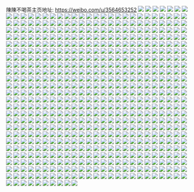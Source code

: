 陳陳不喝茶主页地址: https://weibo.com/u/3564653252 
![](https://wx4.sinaimg.cn/mw2000/d4784ac4gy1h8r6jv4oqrj21ei2huhdt.jpg) 
![](https://wx4.sinaimg.cn/mw2000/d4784ac4gy1h8r6jxx4gpj21r0340hdv.jpg) 
![](https://wx4.sinaimg.cn/mw2000/d4784ac4gy1h8r6k177idj21r03401l0.jpg) 
![](https://wx4.sinaimg.cn/mw2000/d4784ac4gy1h8r6k73l9sj22c0340b2b.jpg) 
![](https://wx4.sinaimg.cn/mw2000/d4784ac4gy1h8r6k8funzj22c02c0kjm.jpg) 
![](https://wx4.sinaimg.cn/mw2000/d4784ac4gy1h8r6ju7n2bj22c0340kjn.jpg) 
![](https://wx4.sinaimg.cn/mw2000/d4784ac4gy1h8r6k5btk9j21r01r0x6p.jpg) 
![](https://wx4.sinaimg.cn/mw2000/d4784ac4gy1h8r6k9kl6qj225g2v9x6q.jpg) 
![](https://wx4.sinaimg.cn/mw2000/d4784ac4gy1h8r6kb1mfkj22c0340qv7.jpg) 
![](https://wx4.sinaimg.cn/mw2000/d4784ac4gy1h7y7s20ap7j22c02c0hdv.jpg) 
![](https://wx4.sinaimg.cn/mw2000/d4784ac4gy1h7y7ryzy5xj21sc1sc7s4.jpg) 
![](https://wx4.sinaimg.cn/mw2000/d4784ac4gy1h7y7s3kvlxj21lk24rnpd.jpg) 
![](https://wx4.sinaimg.cn/mw2000/d4784ac4gy1h7y7rwcqgtj20sg1kwe81.jpg) 
![](https://wx4.sinaimg.cn/mw2000/d4784ac4gy1h7y7rv0334j20sg35s1ky.jpg) 
![](https://wx4.sinaimg.cn/mw2000/d4784ac4gy1h7y7s2vog7j20u00u0tkm.jpg) 
![](https://wx4.sinaimg.cn/mw2000/d4784ac4gy1h7y7rwui1cj2170170nje.jpg) 
![](https://wx4.sinaimg.cn/mw2000/d4784ac4gy1h7y7rxiq4uj22c02c0qv5.jpg) 
![](https://wx4.sinaimg.cn/mw2000/d4784ac4gy1h7y7ryfukcj22c03407wi.jpg) 
![](https://wx4.sinaimg.cn/mw2000/d4784ac4gy1h7y7s0luvvj22c0340u0z.jpg) 
![](https://wx4.sinaimg.cn/mw2000/d4784ac4gy1h7j809qhpsj22dc35sqv6.jpg) 
![](https://wx4.sinaimg.cn/mw2000/d4784ac4gy1h7j8082pu8j216o1kwe62.jpg) 
![](https://wx4.sinaimg.cn/mw2000/d4784ac4gy1h70p2qafdoj22d935sk62.jpg) 
![](https://wx4.sinaimg.cn/mw2000/d4784ac4gy1h70p2sv59oj225e2v7h0y.jpg) 
![](https://wx4.sinaimg.cn/mw2000/d4784ac4gy1h70p2vi4opj22bx3404qr.jpg) 
![](https://wx4.sinaimg.cn/mw2000/d4784ac4gy1h6ccvschk6j21o01o0dqw.jpg) 
![](https://wx4.sinaimg.cn/mw2000/d4784ac4gy1h66gwk1h26j21sc2dsnpe.jpg) 
![](https://wx4.sinaimg.cn/mw2000/d4784ac4gy1h66gwi02qjj22d935shdu.jpg) 
![](https://wx4.sinaimg.cn/mw2000/d4784ac4gy1h66gwlh071j22d935se82.jpg) 
![](https://wx4.sinaimg.cn/mw2000/d4784ac4gy1h5w5f5uga1j22dc35sgzy.jpg) 
![](https://wx4.sinaimg.cn/mw2000/d4784ac4gy1h5w5f8383hj22dc35se1u.jpg) 
![](https://wx4.sinaimg.cn/mw2000/d4784ac4gy1h5w5fkesatj21wk2jenf8.jpg) 
![](https://wx4.sinaimg.cn/mw2000/d4784ac4gy1h5w5fh3qa0j22dc35sqv7.jpg) 
![](https://wx4.sinaimg.cn/mw2000/d4784ac4gy1h5w5fmlnbej216o1kw7wh.jpg) 
![](https://wx4.sinaimg.cn/mw2000/d4784ac4gy1h6add3ybaoj22dc35snpf.jpg) 
![](https://wx4.sinaimg.cn/mw2000/d4784ac4gy1h5h4e676ohj20u0140k12.jpg) 
![](https://wx4.sinaimg.cn/mw2000/d4784ac4gy1h4yktt07l3j22c0340e82.jpg) 
![](https://wx4.sinaimg.cn/mw2000/d4784ac4gy1h4yktxnkblj21sc2ds1ky.jpg) 
![](https://wx4.sinaimg.cn/mw2000/d4784ac4gy1h4yktwpdo7j21sc2dsx6p.jpg) 
![](https://wx4.sinaimg.cn/mw2000/d4784ac4gy1h4yktvcyc4j22c03407wk.jpg) 
![](https://wx4.sinaimg.cn/mw2000/d4784ac4gy1h4yktzu3t2j22c0340npf.jpg) 
![](https://wx4.sinaimg.cn/mw2000/d4784ac4gy1h4rlb85hanj216o1kwx1e.jpg) 
![](https://wx4.sinaimg.cn/mw2000/d4784ac4gy1h4h7rl9pyzj216n1kwnfu.jpg) 
![](https://wx4.sinaimg.cn/mw2000/d4784ac4gy1h4do9cbzpij21sc2dskjm.jpg) 
![](https://wx4.sinaimg.cn/mw2000/d4784ac4gy1h4do9b1qi0j216i1kwb29.jpg) 
![](https://wx4.sinaimg.cn/mw2000/d4784ac4gy1h47xk518gjj22c03407wj.jpg) 
![](https://wx4.sinaimg.cn/mw2000/d4784ac4gy1h3rw781t5yj20k00zkn9c.jpg) 
![](https://wx4.sinaimg.cn/mw2000/d4784ac4gy1h3n43hwss7j21kw2dcx6p.jpg) 
![](https://wx4.sinaimg.cn/mw2000/d4784ac4gy1h3n43mxcdtj21kw23uhdt.jpg) 
![](https://wx4.sinaimg.cn/mw2000/d4784ac4gy1h3n43p0fkkj21kw1kw1jy.jpg) 
![](https://wx4.sinaimg.cn/mw2000/d4784ac4gy1h3ikx4brg7j20n00uo45y.jpg) 
![](https://wx4.sinaimg.cn/mw2000/d4784ac4gy1h3ikwvi8u5j21901o07wh.jpg) 
![](https://wx4.sinaimg.cn/mw2000/d4784ac4gy1h3ikx4rou0j20n00uotfq.jpg) 
![](https://wx4.sinaimg.cn/mw2000/d4784ac4gy1h3ikwufybyj20sg23ue81.jpg) 
![](https://wx4.sinaimg.cn/mw2000/d4784ac4gy1h3iky8pdklj20n01pcnic.jpg) 
![](https://wx4.sinaimg.cn/mw2000/d4784ac4gy1h3ikwt4sm0j20sg28l7wh.jpg) 
![](https://wx4.sinaimg.cn/mw2000/d4784ac4gy1h3ikwxo94jj20sg5zou0y.jpg) 
![](https://wx4.sinaimg.cn/mw2000/d4784ac4gy1h3ikx1r45tj20sg59mhdw.jpg) 
![](https://wx4.sinaimg.cn/mw2000/d4784ac4gy1h3ikxurqlhj20sg6dxhdv.jpg) 
![](https://wx4.sinaimg.cn/mw2000/d4784ac4gy1h3ayz256vgj20u013ygw0.jpg) 
![](https://wx4.sinaimg.cn/mw2000/d4784ac4gy1h3ayz04ajfj20u00u0gv7.jpg) 
![](https://wx4.sinaimg.cn/mw2000/d4784ac4gy1h3ayz3u44vj20u00u0aj7.jpg) 
![](https://wx4.sinaimg.cn/mw2000/d4784ac4gy1h2m8ovl6w7j21sc2ds4qq.jpg) 
![](https://wx4.sinaimg.cn/mw2000/d4784ac4gy1h2m8owqfapj21sc2dse82.jpg) 
![](https://wx4.sinaimg.cn/mw2000/d4784ac4gy1h1z5k1j74mj20u0140n5y.jpg) 
![](https://wx4.sinaimg.cn/mw2000/d4784ac4gy1h1vjs97vu3j21sc2dsb2a.jpg) 
![](https://wx4.sinaimg.cn/mw2000/d4784ac4gy1h1vjsa76pqj21sc2dsx6p.jpg) 
![](https://wx4.sinaimg.cn/mw2000/d4784ac4gy1h1vjs7sdvrj21sc2dskjn.jpg) 
![](https://wx4.sinaimg.cn/mw2000/d4784ac4gy1h1vjsblixhj21s02dce82.jpg) 
![](https://wx4.sinaimg.cn/mw2000/d4784ac4gy1h18ghhpd7nj21sc2ds7wh.jpg) 
![](https://wx4.sinaimg.cn/mw2000/d4784ac4gy1h18ghih0e0j21sc2ds7wh.jpg) 
![](https://wx4.sinaimg.cn/mw2000/d4784ac4gy1h15vrryd0oj20n01ds4d9.jpg) 
![](https://wx4.sinaimg.cn/mw2000/d4784ac4gy1h15vrtkmwuj20n01dse20.jpg) 
![](https://wx4.sinaimg.cn/mw2000/d4784ac4gy1h0qurygf68j21sc2ds7wi.jpg) 
![](https://wx4.sinaimg.cn/mw2000/d4784ac4gy1h0qurw4is1j21sc2ds4qq.jpg) 
![](https://wx4.sinaimg.cn/mw2000/d4784ac4gy1h0qus0elanj21sc2ds1ky.jpg) 
![](https://wx4.sinaimg.cn/mw2000/d4784ac4gy1h0lerqbsg9j22c02c04qp.jpg) 
![](https://wx4.sinaimg.cn/mw2000/d4784ac4gy1h0lernfmh9j22c02c0qv5.jpg) 
![](https://wx4.sinaimg.cn/mw2000/d4784ac4gy1h0leru1qupj22c0340qv7.jpg) 
![](https://wx4.sinaimg.cn/mw2000/d4784ac4gy1h0lerrifdzj22c0340b2a.jpg) 
![](https://wx4.sinaimg.cn/mw2000/d4784ac4gy1h0lerslfg6j22c02c07wi.jpg) 
![](https://wx4.sinaimg.cn/mw2000/d4784ac4gy1h0lerw3x9uj22782xn4qr.jpg) 
![](https://wx4.sinaimg.cn/mw2000/d4784ac4gy1h0lerplzuoj22c02c0e82.jpg) 
![](https://wx4.sinaimg.cn/mw2000/d4784ac4gy1h0lev2ys49j22c0340kjp.jpg) 
![](https://wx4.sinaimg.cn/mw2000/d4784ac4gy1h0leufayupj22c02c0b29.jpg) 
![](https://wx4.sinaimg.cn/mw2000/d4784ac4gy1h0ayjl7hs7j21zx2nvnpd.jpg) 
![](https://wx4.sinaimg.cn/mw2000/d4784ac4gy1h0ayjme6r7j21uz2hbkjl.jpg) 
![](https://wx4.sinaimg.cn/mw2000/d4784ac4gy1h0ayjhrmyjj22c0340e82.jpg) 
![](https://wx4.sinaimg.cn/mw2000/d4784ac4gy1h0ayjk9npmj21l02407wi.jpg) 
![](https://wx4.sinaimg.cn/mw2000/d4784ac4gy1h0ayjtdn6dj21oq28zhdt.jpg) 
![](https://wx4.sinaimg.cn/mw2000/d4784ac4gy1h0ayjqgkpjj21jt22ghdt.jpg) 
![](https://wx4.sinaimg.cn/mw2000/d4784ac4gy1h0ayjunjuhj21tv2fve82.jpg) 
![](https://wx4.sinaimg.cn/mw2000/d4784ac4gy1h0ayjpdjsfj22c03404qs.jpg) 
![](https://wx4.sinaimg.cn/mw2000/d4784ac4gy1h0ayjsaew4j228q2zl1kz.jpg) 
![](https://wx4.sinaimg.cn/mw2000/d4784ac4gy1gzjar02ykej20u0141wor.jpg) 
![](https://wx4.sinaimg.cn/mw2000/d4784ac4gy1gzjaqxgxl1j20u01407dk.jpg) 
![](https://wx4.sinaimg.cn/mw2000/d4784ac4gy1gzjar14np2j20u0140gvd.jpg) 
![](https://wx4.sinaimg.cn/mw2000/d4784ac4gy1gzjaqudxpfj20u0140wmm.jpg) 
![](https://wx4.sinaimg.cn/mw2000/d4784ac4gy1gzjaqyjhd2j20u0141k0f.jpg) 
![](https://wx4.sinaimg.cn/mw2000/d4784ac4gy1gzi2fn8z9kj22bq33nx6r.jpg) 
![](https://wx4.sinaimg.cn/mw2000/d4784ac4gy1gzi2frv34rj22c0340u10.jpg) 
![](https://wx4.sinaimg.cn/mw2000/d4784ac4gy1gzi2g288mlj227w2yhnpg.jpg) 
![](https://wx4.sinaimg.cn/mw2000/d4784ac4gy1gzi2g44s2oj22672w8u0y.jpg) 
![](https://wx4.sinaimg.cn/mw2000/d4784ac4gy1gzi2g5hki8j21ha1ha7wh.jpg) 
![](https://wx4.sinaimg.cn/mw2000/d4784ac4gy1gzi2fl21ldj20sg28lu0x.jpg) 
![](https://wx4.sinaimg.cn/mw2000/d4784ac4gy1gzi2fu04jdj221u2qfkjn.jpg) 
![](https://wx4.sinaimg.cn/mw2000/d4784ac4gy1gzi2fvvqfaj223m2stkjn.jpg) 
![](https://wx4.sinaimg.cn/mw2000/d4784ac4gy1gzi2fxth18j22c0340e84.jpg) 
![](https://wx4.sinaimg.cn/mw2000/d4784ac4gy1gz64lbj1h2j22c0340npe.jpg) 
![](https://wx4.sinaimg.cn/mw2000/d4784ac4gy1gz64llgtq6j223i2so4qq.jpg) 
![](https://wx4.sinaimg.cn/mw2000/d4784ac4gy1gz64kj1psqj21f82sdnpd.jpg) 
![](https://wx4.sinaimg.cn/mw2000/d4784ac4gy1gz64mqrz60j22c0340qv7.jpg) 
![](https://wx4.sinaimg.cn/mw2000/d4784ac4gy1gz64jmiyb7j22dc35shdu.jpg) 
![](https://wx4.sinaimg.cn/mw2000/d4784ac4gy1gz64ly6oxcj21up2gvu0x.jpg) 
![](https://wx4.sinaimg.cn/mw2000/d4784ac4gy1gz64kb5a8ij22dc35s7wm.jpg) 
![](https://wx4.sinaimg.cn/mw2000/d4784ac4gy1gz64kg18r8j20sg1u2u0x.jpg) 
![](https://wx4.sinaimg.cn/mw2000/d4784ac4gy1gz64ltijl5j22dc35s1kz.jpg) 
![](https://wx4.sinaimg.cn/mw2000/d4784ac4gy1gz324p04wij21wg2uo4qq.jpg) 
![](https://wx4.sinaimg.cn/mw2000/d4784ac4gy1gz324mr4agj223u35snpe.jpg) 
![](https://wx4.sinaimg.cn/mw2000/d4784ac4gy1gz324jy0fyj21xc2w0qv6.jpg) 
![](https://wx4.sinaimg.cn/mw2000/d4784ac4gy1gz324cff5lj22c0340x6q.jpg) 
![](https://wx4.sinaimg.cn/mw2000/d4784ac4gy1gz324e0qr3j224m2u6b2a.jpg) 
![](https://wx4.sinaimg.cn/mw2000/d4784ac4gy1gz324h6flcj213f1gkh4c.jpg) 
![](https://wx4.sinaimg.cn/mw2000/d4784ac4gy1gz324i4m8mj21k522vkjl.jpg) 
![](https://wx4.sinaimg.cn/mw2000/d4784ac4gy1gz324qzi0nj21mg25yb29.jpg) 
![](https://wx4.sinaimg.cn/mw2000/d4784ac4gy1gyi6erwlrbj223u35s1l0.jpg) 
![](https://wx4.sinaimg.cn/mw2000/d4784ac4gy1gyemutmpzkj223u35se85.jpg) 
![](https://wx4.sinaimg.cn/mw2000/d4784ac4gy1gyemtinkgjj223u35skjn.jpg) 
![](https://wx4.sinaimg.cn/mw2000/d4784ac4gy1gyemtryrfdj223u2t4e84.jpg) 
![](https://wx4.sinaimg.cn/mw2000/d4784ac4gy1gyemu17iu9j223u2t47wk.jpg) 
![](https://wx4.sinaimg.cn/mw2000/d4784ac4gy1gyemsvboraj21z52mv4qr.jpg) 
![](https://wx4.sinaimg.cn/mw2000/d4784ac4gy1gyemws4bjgj21uq2gykjm.jpg) 
![](https://wx4.sinaimg.cn/mw2000/d4784ac4gy1gyemxn5bgrj21oy29ab2a.jpg) 
![](https://wx4.sinaimg.cn/mw2000/d4784ac4gy1gyemxeayqaj223u35sqv8.jpg) 
![](https://wx4.sinaimg.cn/mw2000/d4784ac4gy1gyemu63gakj21ck20ue81.jpg) 
![](https://wx4.sinaimg.cn/mw2000/d4784ac4gy1gydjug78zcj20ku112gxa.jpg) 
![](https://wx4.sinaimg.cn/mw2000/d4784ac4gy1gydjuibpvgj22442tiqv7.jpg) 
![](https://wx4.sinaimg.cn/mw2000/d4784ac4gy1gydjufg0p8j22c02c0b0r.jpg) 
![](https://wx4.sinaimg.cn/mw2000/d4784ac4gy1gxqb2213o7j21nj2xue82.jpg) 
![](https://wx4.sinaimg.cn/mw2000/d4784ac4gy1gxqb20v19oj21r1342hdu.jpg) 
![](https://wx4.sinaimg.cn/mw2000/d4784ac4gy1gxqb29t183j21ot293hdu.jpg) 
![](https://wx4.sinaimg.cn/mw2000/d4784ac4gy1gxqb2eu0bfj22c03401l3.jpg) 
![](https://wx4.sinaimg.cn/mw2000/d4784ac4gy1gxqb2hlzvbj22c03404qs.jpg) 
![](https://wx4.sinaimg.cn/mw2000/d4784ac4gy1gxqb267ucqj22c0340qv7.jpg) 
![](https://wx4.sinaimg.cn/mw2000/d4784ac4gy1gxmust6l5mj21yv2mh1kz.jpg) 
![](https://wx4.sinaimg.cn/mw2000/d4784ac4gy1gxmutdwwhmj21vz2inqv6.jpg) 
![](https://wx4.sinaimg.cn/mw2000/d4784ac4gy1gxmutfmhs2j21rp2cyqv6.jpg) 
![](https://wx4.sinaimg.cn/mw2000/d4784ac4gy1gxmusqnyl7j21z42muhdu.jpg) 
![](https://wx4.sinaimg.cn/mw2000/d4784ac4gy1gxmutgnmj3j22122pe1kz.jpg) 
![](https://wx4.sinaimg.cn/mw2000/d4784ac4gy1gxmutiisrjj22312s34qr.jpg) 
![](https://wx4.sinaimg.cn/mw2000/d4784ac4gy1gwqmhqkhwaj21j021c7wi.jpg) 
![](https://wx4.sinaimg.cn/mw2000/d4784ac4gy1gwm2csbgjsj221g2pynpf.jpg) 
![](https://wx4.sinaimg.cn/mw2000/d4784ac4gy1gwm2d07q6sj22272qxhdv.jpg) 
![](https://wx4.sinaimg.cn/mw2000/d4784ac4gy1gwm2d9dl4mj221i2q0hdv.jpg) 
![](https://wx4.sinaimg.cn/mw2000/d4784ac4gy1gwm2cu6gyjj21rp2cxkjm.jpg) 
![](https://wx4.sinaimg.cn/mw2000/d4784ac4gy1gwm2d60cbpj21ve2huhdv.jpg) 
![](https://wx4.sinaimg.cn/mw2000/d4784ac4gy1gwm2d2dtpbj22182pme84.jpg) 
![](https://wx4.sinaimg.cn/mw2000/d4784ac4gy1gwm2cxp9t6j22c0340npg.jpg) 
![](https://wx4.sinaimg.cn/mw2000/d4784ac4gy1gwm2diw24kj22c0340kjp.jpg) 
![](https://wx4.sinaimg.cn/mw2000/d4784ac4gy1gwm2dcg0mej220m2or7wj.jpg) 
![](https://wx4.sinaimg.cn/mw2000/d4784ac4gy1gw4hgbb4ovj21071caqn0.jpg) 
![](https://wx4.sinaimg.cn/mw2000/d4784ac4gy1gw4hgg93n3j21921o34qf.jpg) 
![](https://wx4.sinaimg.cn/mw2000/d4784ac4gy1gw4hgfigcbj212c1f4h5z.jpg) 
![](https://wx4.sinaimg.cn/mw2000/d4784ac4gy1gw4hgh3316j211n1e61bn.jpg) 
![](https://wx4.sinaimg.cn/mw2000/d4784ac4gy1gw4hgbw997j21341g6wv4.jpg) 
![](https://wx4.sinaimg.cn/mw2000/d4784ac4gy1gw4hgergooj22c0340kjl.jpg) 
![](https://wx4.sinaimg.cn/mw2000/d4784ac4gy1gw4hgkrl6yj22c03401ky.jpg) 
![](https://wx4.sinaimg.cn/mw2000/d4784ac4gy1gw4hgmilrjj22c02c0qv5.jpg) 
![](https://wx4.sinaimg.cn/mw2000/d4784ac4gy1gw4hgse07kj22c0340e82.jpg) 
![](https://wx4.sinaimg.cn/mw2000/003TeV9igy1gvpmirk5r9j616o1kw4qp02.jpg) 
![](https://wx4.sinaimg.cn/mw2000/003TeV9igy1gvpmisd0u9j60ku0kf12402.jpg) 
![](https://wx4.sinaimg.cn/mw2000/003TeV9igy1gvpmiq1bvwj6340340qva02.jpg) 
![](https://wx4.sinaimg.cn/mw2000/003TeV9igy1gve2x4zx9wj60vk0vkndg02.jpg) 
![](https://wx4.sinaimg.cn/mw2000/003TeV9igy1gv1bibdc1tj61y42lihdu02.jpg) 
![](https://wx4.sinaimg.cn/mw2000/003TeV9igy1gv1birndn3j62072o9u0x02.jpg) 
![](https://wx4.sinaimg.cn/mw2000/003TeV9igy1gv1bi86gz6j62c03401l002.jpg) 
![](https://wx4.sinaimg.cn/mw2000/003TeV9igy1gv1bj5n3esj62c02c0kjo02.jpg) 
![](https://wx4.sinaimg.cn/mw2000/003TeV9igy1gv1binkq77j62c02c0x6s02.jpg) 
![](https://wx4.sinaimg.cn/mw2000/003TeV9igy1gv1bj14cw1j61w22iqx6q02.jpg) 
![](https://wx4.sinaimg.cn/mw2000/003TeV9igy1gv1biqfgj4j6210210npe02.jpg) 
![](https://wx4.sinaimg.cn/mw2000/003TeV9igy1gv1bih55ttj62ue24tx6r02.jpg) 
![](https://wx4.sinaimg.cn/mw2000/003TeV9igy1gv1bixmju7j62c033zx6r02.jpg) 
![](https://wx4.sinaimg.cn/mw2000/003TeV9igy1gv1bjsz19bj62c02c01l002.jpg) 
![](https://wx4.sinaimg.cn/mw2000/003TeV9igy1gv1bjujgbnj62c02c0npe02.jpg) 
![](https://wx4.sinaimg.cn/mw2000/003TeV9igy1gumfx2de1uj60n00uogsd02.jpg) 
![](https://wx4.sinaimg.cn/mw2000/003TeV9igy1guisnu35ztj62c0340x6p02.jpg) 
![](https://wx4.sinaimg.cn/mw2000/003TeV9igy1guisnvmdn4j62c0340npd02.jpg) 
![](https://wx4.sinaimg.cn/mw2000/003TeV9igy1gubcw1lr62j62c0340e8402.jpg) 
![](https://wx4.sinaimg.cn/mw2000/003TeV9igy1gu9dmcul68j60lc0sggvc02.jpg) 
![](https://wx4.sinaimg.cn/mw2000/003TeV9igy1gu9dmfatitj61o02801ky02.jpg) 
![](https://wx4.sinaimg.cn/mw2000/003TeV9igy1gu9dmg4qkcj60lc0sgtig02.jpg) 
![](https://wx4.sinaimg.cn/mw2000/003TeV9igy1gu9dmgnepdj60qu0qs13102.jpg) 
![](https://wx4.sinaimg.cn/mw2000/003TeV9igy1gu9dmcauzij60lc0lc0zw02.jpg) 
![](https://wx4.sinaimg.cn/mw2000/003TeV9igy1gu9dmks8agj61st1smu0y02.jpg) 
![](https://wx4.sinaimg.cn/mw2000/003TeV9igy1gu9dmlqggdj61fw1x7e8102.jpg) 
![](https://wx4.sinaimg.cn/mw2000/003TeV9igy1gu9dmo5j5mj61v32hgnpe02.jpg) 
![](https://wx4.sinaimg.cn/mw2000/d4784ac4gy1gtv1h978mhj21en1eiazx.jpg) 
![](https://wx4.sinaimg.cn/mw2000/d4784ac4gy1gttb4mitwtj20u0140n5r.jpg) 
![](https://wx4.sinaimg.cn/mw2000/d4784ac4gy1gtmestvtj1j21sg2dsnpd.jpg) 
![](https://wx4.sinaimg.cn/mw2000/d4784ac4gy1gtmessyju9j22da2dakjn.jpg) 
![](https://wx4.sinaimg.cn/mw2000/d4784ac4gy1gtmesphh84j20u00u0q7t.jpg) 
![](https://wx4.sinaimg.cn/mw2000/d4784ac4gy1gtindzvoarj20ku112h5j.jpg) 
![](https://wx4.sinaimg.cn/mw2000/d4784ac4gy1gtine36pyzj21n726zb2a.jpg) 
![](https://wx4.sinaimg.cn/mw2000/d4784ac4gy1gt62qez98zj21sg1sge81.jpg) 
![](https://wx4.sinaimg.cn/mw2000/d4784ac4gy1gt62qfxqc9j21sg1sgb29.jpg) 
![](https://wx4.sinaimg.cn/mw2000/003TeV9igy1gt398wg6wmj61sg2ds4qr02.jpg) 
![](https://wx4.sinaimg.cn/mw2000/d4784ac4gy1gt1loya8p7j20ku112agc.jpg) 
![](https://wx4.sinaimg.cn/mw2000/d4784ac4gy1gt1loxgrhmj20ku112jy7.jpg) 
![](https://wx4.sinaimg.cn/mw2000/d4784ac4gy1gt1loz2s5jj20ku112qa2.jpg) 
![](https://wx4.sinaimg.cn/mw2000/d4784ac4gy1gt0fd9a27zj22c02c0npe.jpg) 
![](https://wx4.sinaimg.cn/mw2000/d4784ac4gy1gt0fdeonj3j22c02c0e82.jpg) 
![](https://wx4.sinaimg.cn/mw2000/003TeV9igy1gt0fdhmd07j62c02c0npd02.jpg) 
![](https://wx4.sinaimg.cn/mw2000/d4784ac4gy1gt0fdn6410j22c02c0b2a.jpg) 
![](https://wx4.sinaimg.cn/mw2000/d4784ac4gy1gt0ffl75nnj229a2c0hdv.jpg) 
![](https://wx4.sinaimg.cn/mw2000/d4784ac4gy1gt0fd4cmn0j22c02c0e82.jpg) 
![](https://wx4.sinaimg.cn/mw2000/d4784ac4gy1gt0feug5faj22c02c0npd.jpg) 
![](https://wx4.sinaimg.cn/mw2000/d4784ac4gy1gt0fe269xsj22x02x0u0y.jpg) 
![](https://wx4.sinaimg.cn/mw2000/d4784ac4gy1gt0fet8oy0j22c02c0b2d.jpg) 
![](https://wx4.sinaimg.cn/mw2000/d4784ac4gy1gt0ff5zqcjj229a2c01l0.jpg) 
![](https://wx4.sinaimg.cn/mw2000/d4784ac4gy1gt0fdv9d4bj2334334qv5.jpg) 
![](https://wx4.sinaimg.cn/mw2000/d4784ac4gy1gt0ffrtk9zj22c02c0kjp.jpg) 
![](https://wx4.sinaimg.cn/mw2000/003TeV9igy1gsu3yw1wp7j61sg2dsu0x02.jpg) 
![](https://wx4.sinaimg.cn/mw2000/d4784ac4gy1gslhirjk98j21o01o04mc.jpg) 
![](https://wx4.sinaimg.cn/mw2000/d4784ac4gy1gs41ednupjj21ck1sg4qt.jpg) 
![](https://wx4.sinaimg.cn/mw2000/d4784ac4gy1gruvgn4ezdj21pc29ne82.jpg) 
![](https://wx4.sinaimg.cn/mw2000/d4784ac4gy1gruvgz1ng8j21xn2kuhdv.jpg) 
![](https://wx4.sinaimg.cn/mw2000/d4784ac4gy1gruvgx0q9xj21u72g94qr.jpg) 
![](https://wx4.sinaimg.cn/mw2000/d4784ac4gy1gruvh2j40oj21sg2lm4qv.jpg) 
![](https://wx4.sinaimg.cn/mw2000/d4784ac4gy1gruvgpxc8yj220m2ot1l0.jpg) 
![](https://wx4.sinaimg.cn/mw2000/d4784ac4gy1gqw24wbygfj21a71pnkhb.jpg) 
![](https://wx4.sinaimg.cn/mw2000/d4784ac4gy1gqo03dsn4qj21sp2e9u0y.jpg) 
![](https://wx4.sinaimg.cn/mw2000/d4784ac4gy1gqg1fze9yhj20lc0sg168.jpg) 
![](https://wx4.sinaimg.cn/mw2000/d4784ac4gy1gqg1g2h2e7j20lc0sgws6.jpg) 
![](https://wx4.sinaimg.cn/mw2000/d4784ac4gy1gqg1fzzj7rj20lc0sgqfr.jpg) 
![](https://wx4.sinaimg.cn/mw2000/d4784ac4gy1gqeuf2cvz4j215g1jckii.jpg) 
![](https://wx4.sinaimg.cn/mw2000/d4784ac4gy1gqeuf3nltsj21c31s44qp.jpg) 
![](https://wx4.sinaimg.cn/mw2000/d4784ac4gy1gqeuf5ajilj214o1i91kz.jpg) 
![](https://wx4.sinaimg.cn/mw2000/d4784ac4gy1gqeuf1l0y6j21xr2l0npd.jpg) 
![](https://wx4.sinaimg.cn/mw2000/d4784ac4gy1gqeuf6dztyj21ey1txqv5.jpg) 
![](https://wx4.sinaimg.cn/mw2000/d4784ac4gy1gqeuf0apivj22c0340kjx.jpg) 
![](https://wx4.sinaimg.cn/mw2000/d4784ac4gy1gqeuf8w221j21fp1wye85.jpg) 
![](https://wx4.sinaimg.cn/mw2000/d4784ac4gy1gqeufdgqlyj21xf2km7wq.jpg) 
![](https://wx4.sinaimg.cn/mw2000/d4784ac4gy1gt2upm16eij21ke235hdt.jpg) 
![](https://wx4.sinaimg.cn/mw2000/d4784ac4gy1gq9mwf8izqj21xf2kkkjs.jpg) 
![](https://wx4.sinaimg.cn/mw2000/d4784ac4gy1gq9mw828x0j21vd2ht7wo.jpg) 
![](https://wx4.sinaimg.cn/mw2000/d4784ac4gy1gq9mwivwwhj21en1vjx6s.jpg) 
![](https://wx4.sinaimg.cn/mw2000/d4784ac4gy1gq9mw26646j21hc1z4e84.jpg) 
![](https://wx4.sinaimg.cn/mw2000/d4784ac4gy1gq9mx39759j22c1340qvj.jpg) 
![](https://wx4.sinaimg.cn/mw2000/d4784ac4gy1gq9mwoxwnnj21j721le86.jpg) 
![](https://wx4.sinaimg.cn/mw2000/d4784ac4gy1gq9mwwhqczj20ku1aw4d2.jpg) 
![](https://wx4.sinaimg.cn/mw2000/d4784ac4gy1gq9mxa6guej22c13407wu.jpg) 
![](https://wx4.sinaimg.cn/mw2000/d4784ac4gy1gq9mwupb5ej22c0340he7.jpg) 
![](https://wx4.sinaimg.cn/mw2000/d4784ac4gy1gq4x6c55ijj20ku112kh6.jpg) 
![](https://wx4.sinaimg.cn/mw2000/d4784ac4gy1gq4x6dizdyj20ku112k8m.jpg) 
![](https://wx4.sinaimg.cn/mw2000/d4784ac4gy1gq4ef57qdaj21o0280qv9.jpg) 
![](https://wx4.sinaimg.cn/mw2000/d4784ac4gy1gpyq5hkqx5j20ku112npd.jpg) 
![](https://wx4.sinaimg.cn/mw2000/d4784ac4gy1gptw19wctoj21sg1sge81.jpg) 
![](https://wx4.sinaimg.cn/mw2000/d4784ac4gy1gptw1bf5tnj21sg2ds7wi.jpg) 
![](https://wx4.sinaimg.cn/mw2000/d4784ac4gy1gptw1crxbvj21sg2dsu0x.jpg) 
![](https://wx4.sinaimg.cn/mw2000/d4784ac4gy1gpt184n2dwj20ku112nj8.jpg) 
![](https://wx4.sinaimg.cn/mw2000/d4784ac4gy1gpt183l1yaj20ku112aw7.jpg) 
![](https://wx4.sinaimg.cn/mw2000/d4784ac4gy1gpt185k20mj20ku112e1p.jpg) 
![](https://wx4.sinaimg.cn/mw2000/d4784ac4gy1gpt186ax6hj20ku112qu6.jpg) 
![](https://wx4.sinaimg.cn/mw2000/d4784ac4gy1gpp8lhs8tvj22c02c07wr.jpg) 
![](https://wx4.sinaimg.cn/mw2000/d4784ac4ly1gp5na85utgj21sg2ds1kx.jpg) 
![](https://wx4.sinaimg.cn/mw2000/d4784ac4ly1gp5n98gg7yj20ku0rste7.jpg) 
![](https://wx4.sinaimg.cn/mw2000/d4784ac4ly1gp5n97yhrpj21sg2dsayh.jpg) 
![](https://wx4.sinaimg.cn/mw2000/d4784ac4ly1gp5n95p0ruj21ec1v01cs.jpg) 
![](https://wx4.sinaimg.cn/mw2000/d4784ac4ly1gp5nbuj0l4j21j221f7wh.jpg) 
![](https://wx4.sinaimg.cn/mw2000/d4784ac4ly1gp40o5vu86j21sg2dskjl.jpg) 
![](https://wx4.sinaimg.cn/mw2000/d4784ac4ly1gowg1w3nkqj21sg2dsx6p.jpg) 
![](https://wx4.sinaimg.cn/mw2000/d4784ac4ly1gowg1x5i2oj21sg2ds7wi.jpg) 
![](https://wx4.sinaimg.cn/mw2000/d4784ac4ly1govckp14soj21sg2dsqv5.jpg) 
![](https://wx4.sinaimg.cn/mw2000/d4784ac4ly1gopn7db94jj20zk0zk1c6.jpg) 
![](https://wx4.sinaimg.cn/mw2000/d4784ac4ly1gonzb21n4dj20gx0sl43f.jpg) 
![](https://wx4.sinaimg.cn/mw2000/d4784ac4ly1gog6jsqwa0j21kt23q7wh.jpg) 
![](https://wx4.sinaimg.cn/mw2000/d4784ac4ly1gog6juwr5mj21o3284e81.jpg) 
![](https://wx4.sinaimg.cn/mw2000/d4784ac4ly1gog6ju9rhcj21rq2cy7wh.jpg) 
![](https://wx4.sinaimg.cn/mw2000/d4784ac4ly1gog6jxy7cjj21p029c4qp.jpg) 
![](https://wx4.sinaimg.cn/mw2000/d4784ac4ly1godgrgp4ruj22712xdu0x.jpg) 
![](https://wx4.sinaimg.cn/mw2000/d4784ac4ly1godgqqh7wkj21t32et7wh.jpg) 
![](https://wx4.sinaimg.cn/mw2000/d4784ac4ly1godgrniuyyj20wh0whtgd.jpg) 
![](https://wx4.sinaimg.cn/mw2000/d4784ac4ly1go8z2b7yv6j22c0340u0x.jpg) 
![](https://wx4.sinaimg.cn/mw2000/d4784ac4ly1go8z2dmd2ej22c0340u0x.jpg) 
![](https://wx4.sinaimg.cn/mw2000/d4784ac4ly1go8z2g0okej22c0340x3i.jpg) 
![](https://wx4.sinaimg.cn/mw2000/d4784ac4ly1go03wimzk0j21cf1skqv5.jpg) 
![](https://wx4.sinaimg.cn/mw2000/d4784ac4ly1go03wjj67qj21fd1wiu0x.jpg) 
![](https://wx4.sinaimg.cn/mw2000/d4784ac4ly1go03wk1k8fj20ku112wqq.jpg) 
![](https://wx4.sinaimg.cn/mw2000/d4784ac4ly1go03wlnw7dj21g71xm7wi.jpg) 
![](https://wx4.sinaimg.cn/mw2000/d4784ac4ly1go03wmb5kij21eu1vsnpd.jpg) 
![](https://wx4.sinaimg.cn/mw2000/d4784ac4ly1go03wnot5oj21j221gu0x.jpg) 
![](https://wx4.sinaimg.cn/mw2000/d4784ac4ly1go03woo2zzj21ho1zku0x.jpg) 
![](https://wx4.sinaimg.cn/mw2000/d4784ac4ly1go03wpih22j21d01tckjl.jpg) 
![](https://wx4.sinaimg.cn/mw2000/d4784ac4ly1go03wricilj21dx1ukqv5.jpg) 
![](https://wx4.sinaimg.cn/mw2000/d4784ac4gy1gnbfig3f9bj21sg2ds4qq.jpg) 
![](https://wx4.sinaimg.cn/mw2000/d4784ac4gy1gnbfid3vixj21sg2dsqvb.jpg) 
![](https://wx4.sinaimg.cn/mw2000/d4784ac4ly1gn89qeoziuj20ku0v9n6d.jpg) 
![](https://wx4.sinaimg.cn/mw2000/d4784ac4ly1gn89qf34ksj20ku11247v.jpg) 
![](https://wx4.sinaimg.cn/mw2000/d4784ac4ly1gn89qfeovsj20ku0rsdou.jpg) 
![](https://wx4.sinaimg.cn/mw2000/d4784ac4ly1gn89qg2qn4j21ww2jvu0x.jpg) 
![](https://wx4.sinaimg.cn/mw2000/d4784ac4ly1gn89qgqaf8j21me1me4qp.jpg) 
![](https://wx4.sinaimg.cn/mw2000/d4784ac4ly1gn89qebb1pj20z41atat4.jpg) 
![](https://wx4.sinaimg.cn/mw2000/d4784ac4ly1gn89qhq8irj21bg1rab29.jpg) 
![](https://wx4.sinaimg.cn/mw2000/d4784ac4ly1gn89qinqpkj221u2qgx6p.jpg) 
![](https://wx4.sinaimg.cn/mw2000/d4784ac4ly1gn89qkc22nj21j921ob29.jpg) 
![](https://wx4.sinaimg.cn/mw2000/d4784ac4ly1gmyzoia4c4j22bb333x6p.jpg) 
![](https://wx4.sinaimg.cn/mw2000/d4784ac4ly1gmuiczoauej22bb2bbhdv.jpg) 
![](https://wx4.sinaimg.cn/mw2000/d4784ac4ly1gmuid1o6krj22c02c0b2b.jpg) 
![](https://wx4.sinaimg.cn/mw2000/d4784ac4ly1gmuicxjwzbj22c02c07wi.jpg) 
![](https://wx4.sinaimg.cn/mw2000/d4784ac4ly1gmrldlwmq1j21sc2dse82.jpg) 
![](https://wx4.sinaimg.cn/mw2000/d4784ac4ly1gmrldn0ux3j21sc2dse81.jpg) 
![](https://wx4.sinaimg.cn/mw2000/d4784ac4ly1gmrlejlv71j21sg2ds1kx.jpg) 
![](https://wx4.sinaimg.cn/mw2000/d4784ac4ly1gmgglgdowxj20lq0sgn2x.jpg) 
![](https://wx4.sinaimg.cn/mw2000/d4784ac4ly1gmec9a5bz8j22by2xrqv5.jpg) 
![](https://wx4.sinaimg.cn/mw2000/d4784ac4ly1gmec9b8g36j22c0340x6p.jpg) 
![](https://wx4.sinaimg.cn/mw2000/d4784ac4ly1gmec97f3mjj22c0340b29.jpg) 
![](https://wx4.sinaimg.cn/mw2000/d4784ac4ly1gmd2w2n5pyj21sg1sgu0y.jpg) 
![](https://wx4.sinaimg.cn/mw2000/d4784ac4gy1gm6rpsgukkj22c0340x6r.jpg) 
![](https://wx4.sinaimg.cn/mw2000/d4784ac4gy1gm6rq2ea3yj21im20tnpd.jpg) 
![](https://wx4.sinaimg.cn/mw2000/d4784ac4gy1gm6rpubi87j21te2f7x6p.jpg) 
![](https://wx4.sinaimg.cn/mw2000/d4784ac4gy1gm6rpw5uvaj22c03404qq.jpg) 
![](https://wx4.sinaimg.cn/mw2000/d4784ac4gy1gm6rpywjszj221e2pwqv5.jpg) 
![](https://wx4.sinaimg.cn/mw2000/d4784ac4gy1gm6394zjb1j22492toqv6.jpg) 
![](https://wx4.sinaimg.cn/mw2000/d4784ac4gy1gm639bdpi2j21rs1rr7wh.jpg) 
![](https://wx4.sinaimg.cn/mw2000/d4784ac4gy1gm6396e2e2j225s2vs1ky.jpg) 
![](https://wx4.sinaimg.cn/mw2000/d4784ac4gy1gm639350hoj22572ux7wh.jpg) 
![](https://wx4.sinaimg.cn/mw2000/d4784ac4gy1gm6398ffibj21p01ozqqz.jpg) 
![](https://wx4.sinaimg.cn/mw2000/d4784ac4gy1gm639929qmj21ve1ve7rx.jpg) 
![](https://wx4.sinaimg.cn/mw2000/d4784ac4gy1gm639e38r5j22c0340x6q.jpg) 
![](https://wx4.sinaimg.cn/mw2000/d4784ac4gy1gm639adit0j22c0340kjm.jpg) 
![](https://wx4.sinaimg.cn/mw2000/d4784ac4gy1gm6397piu5j21p929onpd.jpg) 
![](https://wx4.sinaimg.cn/mw2000/d4784ac4gy1gm0hvcxq1fj22c0340kjp.jpg) 
![](https://wx4.sinaimg.cn/mw2000/d4784ac4gy1gm0hv1c4ybj22c0340hdu.jpg) 
![](https://wx4.sinaimg.cn/mw2000/d4784ac4gy1gm0hv2lo0hj225p25p7wi.jpg) 
![](https://wx4.sinaimg.cn/mw2000/d4784ac4gy1gm0hv65dk6j225z2vz1kz.jpg) 
![](https://wx4.sinaimg.cn/mw2000/d4784ac4gy1gm0hvbazabj223l2ss7wi.jpg) 
![](https://wx4.sinaimg.cn/mw2000/d4784ac4gy1gm0hv8c5o0j22842yt7wi.jpg) 
![](https://wx4.sinaimg.cn/mw2000/d4784ac4gy1gm0huzkpxqj21sg2dyhdt.jpg) 
![](https://wx4.sinaimg.cn/mw2000/d4784ac4gy1gm0hve2umrj21k91k9txw.jpg) 
![](https://wx4.sinaimg.cn/mw2000/d4784ac4gy1gm0hva6ivmj22c02c07wi.jpg) 
![](https://wx4.sinaimg.cn/mw2000/d4784ac4gy1glz56wnanrj21sg2dskjl.jpg) 
![](https://wx4.sinaimg.cn/mw2000/d4784ac4gy1gly2pqb2noj22c0340npf.jpg) 
![](https://wx4.sinaimg.cn/mw2000/d4784ac4gy1gly2prmc1lj22c02c07wj.jpg) 
![](https://wx4.sinaimg.cn/mw2000/d4784ac4gy1gly2podak5j21wt1wtkjl.jpg) 
![](https://wx4.sinaimg.cn/mw2000/d4784ac4gy1gly2pnhz6fj22c03407wj.jpg) 
![](https://wx4.sinaimg.cn/mw2000/d4784ac4gy1gly2puquetj22162pl7wi.jpg) 
![](https://wx4.sinaimg.cn/mw2000/d4784ac4gy1gly2pou0z5j21n51n5qsh.jpg) 
![](https://wx4.sinaimg.cn/mw2000/d4784ac4gy1gly2py2elgj21r62c8x6p.jpg) 
![](https://wx4.sinaimg.cn/mw2000/d4784ac4gy1gly2pz9mi4j21vb2hrkjm.jpg) 
![](https://wx4.sinaimg.cn/mw2000/d4784ac4gy1gly2q0lnh9j221d2tq1kx.jpg) 
![](https://wx4.sinaimg.cn/mw2000/d4784ac4gy1gls8dx6tq6j21s12de4qq.jpg) 
![](https://wx4.sinaimg.cn/mw2000/d4784ac4gy1gls8dyljf7j22c03407wj.jpg) 
![](https://wx4.sinaimg.cn/mw2000/d4784ac4gy1gls8e0sz8kj21yh2lyhdu.jpg) 
![](https://wx4.sinaimg.cn/mw2000/d4784ac4gy1gls8dzth92j21w32isqv6.jpg) 
![](https://wx4.sinaimg.cn/mw2000/d4784ac4gy1gls8e2qn2oj21wh2jbhdu.jpg) 
![](https://wx4.sinaimg.cn/mw2000/d4784ac4gy1gls8e1kg1ej21wh2jb7wh.jpg) 
![](https://wx4.sinaimg.cn/mw2000/d4784ac4gy1gll0pm92a9j21m825mb29.jpg) 
![](https://wx4.sinaimg.cn/mw2000/d4784ac4gy1gll0pn8rr8j21mr26a4qp.jpg) 
![](https://wx4.sinaimg.cn/mw2000/d4784ac4gy1gll0r7c9hsj220m2ote81.jpg) 
![](https://wx4.sinaimg.cn/mw2000/d4784ac4gy1glfj08emorj21sg2dsb29.jpg) 
![](https://wx4.sinaimg.cn/mw2000/d4784ac4gy1glfj0bemqsj22bb333hdu.jpg) 
![](https://wx4.sinaimg.cn/mw2000/d4784ac4gy1gld8b4aii3j22542utqv6.jpg) 
![](https://wx4.sinaimg.cn/mw2000/d4784ac4gy1gld8bekib9j22202qphdu.jpg) 
![](https://wx4.sinaimg.cn/mw2000/d4784ac4gy1gld8b8h010j227e2xvx6q.jpg) 
![](https://wx4.sinaimg.cn/mw2000/d4784ac4gy1gld8bhqytuj21iz21cx2n.jpg) 
![](https://wx4.sinaimg.cn/mw2000/d4784ac4gy1gld8baqhr3j22c0340qv7.jpg) 
![](https://wx4.sinaimg.cn/mw2000/d4784ac4gy1gld8b6mvbej22ab31r1kz.jpg) 
![](https://wx4.sinaimg.cn/mw2000/d4784ac4gy1gl8luuehm7j21n61n6nn9.jpg) 
![](https://wx4.sinaimg.cn/mw2000/d4784ac4gy1gl42glkizhj221d2tq1kx.jpg) 
![](https://wx4.sinaimg.cn/mw2000/d4784ac4gy1gl0k217snhj21xf2kkx6q.jpg) 
![](https://wx4.sinaimg.cn/mw2000/d4784ac4gy1gl0k234pdjj220q2p0e83.jpg) 
![](https://wx4.sinaimg.cn/mw2000/d4784ac4gy1gl0k24l9bij21x32k6x6q.jpg) 
![](https://wx4.sinaimg.cn/mw2000/d4784ac4gy1gl0k26i4p7j21vb2hru0y.jpg) 
![](https://wx4.sinaimg.cn/mw2000/d4784ac4gy1gl0k28s2xbj21x52k6u0y.jpg) 
![](https://wx4.sinaimg.cn/mw2000/d4784ac4gy1gl0k2awfqkj22c03404qr.jpg) 
![](https://wx4.sinaimg.cn/mw2000/d4784ac4gy1gl0k2f0wwkj22c0340npg.jpg) 
![](https://wx4.sinaimg.cn/mw2000/d4784ac4gy1gl0k30hl0kj224v2uhx6q.jpg) 
![](https://wx4.sinaimg.cn/mw2000/d4784ac4gy1gl0k32nnl4j20ku0yxk58.jpg) 
![](https://wx4.sinaimg.cn/mw2000/d4784ac4gy1gkzgstahu5j21xf2kkx6q.jpg) 
![](https://wx4.sinaimg.cn/mw2000/d4784ac4gy1gkyyhwbe5ej21sm2e5qv5.jpg) 
![](https://wx4.sinaimg.cn/mw2000/d4784ac4gy1gkyyhx4j8mj21co1coni7.jpg) 
![](https://wx4.sinaimg.cn/mw2000/d4784ac4gy1gkyyhxnk2sj21kx1kxtrw.jpg) 
![](https://wx4.sinaimg.cn/mw2000/d4784ac4gy1gkrez9wgd4j222o340qv6.jpg) 
![](https://wx4.sinaimg.cn/mw2000/d4784ac4gy1gknz8m7aa0j21jk1jk4e4.jpg) 
![](https://wx4.sinaimg.cn/mw2000/d4784ac4gy1gknz8kze1ej21sg2ds4qp.jpg) 
![](https://wx4.sinaimg.cn/mw2000/d4784ac4gy1gknz8o0ncjj21rr2da1kx.jpg) 
![](https://wx4.sinaimg.cn/mw2000/d4784ac4gy1gkladxtfapj21rz2dc4pc.jpg) 
![](https://wx4.sinaimg.cn/mw2000/d4784ac4gy1gklae32t4bj20ku1121l1.jpg) 
![](https://wx4.sinaimg.cn/mw2000/d4784ac4gy1gkfsj4em11j22c02c0b29.jpg) 
![](https://wx4.sinaimg.cn/mw2000/d4784ac4gy1gkfsj5c0vlj22c0340e81.jpg) 
![](https://wx4.sinaimg.cn/mw2000/d4784ac4gy1gkfsj3lfaqj20ku0rsdma.jpg) 
![](https://wx4.sinaimg.cn/mw2000/d4784ac4gy1gk9v6mxjouj22c03407wi.jpg) 
![](https://wx4.sinaimg.cn/mw2000/d4784ac4gy1gk9v6jjv8ej22c0340hdu.jpg) 
![](https://wx4.sinaimg.cn/mw2000/d4784ac4gy1gk9v6u5j24j22c02c01ky.jpg) 
![](https://wx4.sinaimg.cn/mw2000/d4784ac4gy1gk9v6rxkvjj21yb2lr4qq.jpg) 
![](https://wx4.sinaimg.cn/mw2000/d4784ac4gy1gk9v6t33ojj22c0340hdu.jpg) 
![](https://wx4.sinaimg.cn/mw2000/d4784ac4gy1gk9v6v6wmvj22842yue82.jpg) 
![](https://wx4.sinaimg.cn/mw2000/d4784ac4gy1gk9v6wm0o2j22c0340x6q.jpg) 
![](https://wx4.sinaimg.cn/mw2000/d4784ac4gy1gk9v6xkn4hj20ku2xx4qp.jpg) 
![](https://wx4.sinaimg.cn/mw2000/d4784ac4gy1gke3vsfdd5j22c03404qs.jpg) 
![](https://wx4.sinaimg.cn/mw2000/d4784ac4gy1gke3vvbn7rj22c0340kjn.jpg) 
![](https://wx4.sinaimg.cn/mw2000/d4784ac4gy1gke3wuf9t9j22c0340e82.jpg) 
![](https://wx4.sinaimg.cn/mw2000/d4784ac4gy1gk4ayem4upj20ku1av16f.jpg) 
![](https://wx4.sinaimg.cn/mw2000/d4784ac4gy1gk4ayfiv00j21qm2bie81.jpg) 
![](https://wx4.sinaimg.cn/mw2000/d4784ac4gy1gk4aymzwe1j22c03407gf.jpg) 
![](https://wx4.sinaimg.cn/mw2000/d4784ac4gy1gk4ayjthz0j221x21x4cp.jpg) 
![](https://wx4.sinaimg.cn/mw2000/d4784ac4gy1gk4ayj7q2ej227j2y1e81.jpg) 
![](https://wx4.sinaimg.cn/mw2000/d4784ac4gy1gk4ayi8yimj22c02c0b29.jpg) 
![](https://wx4.sinaimg.cn/mw2000/d4784ac4gy1gk4aycjnw9j22c03401ky.jpg) 
![](https://wx4.sinaimg.cn/mw2000/d4784ac4gy1gk4ayh6lf8j22bb3324qr.jpg) 
![](https://wx4.sinaimg.cn/mw2000/d4784ac4gy1gk4aykz8ctj228a2z2hdu.jpg) 
![](https://wx4.sinaimg.cn/mw2000/d4784ac4gy1gjzorz25zbj21cg1sm7rx.jpg) 
![](https://wx4.sinaimg.cn/mw2000/d4784ac4gy1gjzl6nxqxej205006oweh.jpg) 
![](https://wx4.sinaimg.cn/mw2000/d4784ac4gy1gjzg9ro1dtj21qo2bmhdt.jpg) 
![](https://wx4.sinaimg.cn/mw2000/d4784ac4gy1gjzg9slmaxj21s02dcave.jpg) 
![](https://wx4.sinaimg.cn/mw2000/d4784ac4gy1gjzg9vih1xj21s02dc7wh.jpg) 
![](https://wx4.sinaimg.cn/mw2000/d4784ac4gy1gjzg9p8cg5j21s01rzk7i.jpg) 
![](https://wx4.sinaimg.cn/mw2000/d4784ac4gy1gjzg9vzijjj21230sk0zt.jpg) 
![](https://wx4.sinaimg.cn/mw2000/d4784ac4gy1gjzg9xokdej22c0340e81.jpg) 
![](https://wx4.sinaimg.cn/mw2000/d4784ac4gy1gjzg9yq9zmj22c0340b29.jpg) 
![](https://wx4.sinaimg.cn/mw2000/d4784ac4gy1gjemkwr590j22c02c0x6q.jpg) 
![](https://wx4.sinaimg.cn/mw2000/d4784ac4gy1gjeml9944rj22bb332u0x.jpg) 
![](https://wx4.sinaimg.cn/mw2000/d4784ac4gy1gjemky5ukbj22bb332npf.jpg) 
![](https://wx4.sinaimg.cn/mw2000/d4784ac4gy1gjeml74wqzj22c02c04qq.jpg) 
![](https://wx4.sinaimg.cn/mw2000/d4784ac4gy1gjemkvdi9qj20ku0rsag9.jpg) 
![](https://wx4.sinaimg.cn/mw2000/d4784ac4gy1gjeml1thq2j22c02c0npe.jpg) 
![](https://wx4.sinaimg.cn/mw2000/d4784ac4gy1gjeml5mqi7j22c02c0b2b.jpg) 
![](https://wx4.sinaimg.cn/mw2000/d4784ac4gy1gjeml0ihoaj23322bbnpf.jpg) 
![](https://wx4.sinaimg.cn/mw2000/d4784ac4gy1gjeml419prj22c02c01kz.jpg) 
![](https://wx4.sinaimg.cn/mw2000/d4784ac4gy1gjeml8dbr8j22bb332b2a.jpg) 
![](https://wx4.sinaimg.cn/mw2000/d4784ac4gy1gjd5fjsaanj20ku1127dz.jpg) 
![](https://wx4.sinaimg.cn/mw2000/d4784ac4gy1gjd5fkmueqj21l12417vc.jpg) 
![](https://wx4.sinaimg.cn/mw2000/d4784ac4gy1gjd5fn4w4vj21yv1yvkjl.jpg) 
![](https://wx4.sinaimg.cn/mw2000/d4784ac4gy1gj8tkklwftj21sg2ds4qq.jpg) 
![](https://wx4.sinaimg.cn/mw2000/d4784ac4gy1gj8tkgd5xbj21sg2ds7wi.jpg) 
![](https://wx4.sinaimg.cn/mw2000/d4784ac4gy1gj8tkmeahij21sg2dsb29.jpg) 
![](https://wx4.sinaimg.cn/mw2000/d4784ac4gy1gj8tkac8fgj21rt2bg7wh.jpg) 
![](https://wx4.sinaimg.cn/mw2000/d4784ac4gy1gj8tknhaudj21s02dc4n8.jpg) 
![](https://wx4.sinaimg.cn/mw2000/d4784ac4gy1gj8tkcqur9j22262qxb29.jpg) 
![](https://wx4.sinaimg.cn/mw2000/d4784ac4gy1giztjtkkg1j216q1kwu0q.jpg) 
![](https://wx4.sinaimg.cn/mw2000/d4784ac4gy1giztjuay8hj216q1kw7sz.jpg) 
![](https://wx4.sinaimg.cn/mw2000/d4784ac4gy1giw8dxb9lpj22a02a01jg.jpg) 
![](https://wx4.sinaimg.cn/mw2000/d4784ac4gy1giw8dzefqtj22c02c0u0x.jpg) 
![](https://wx4.sinaimg.cn/mw2000/d4784ac4gy1giw8e01k2jj21f71wa1db.jpg) 
![](https://wx4.sinaimg.cn/mw2000/d4784ac4gy1giw8dwor1mj229r29r7wh.jpg) 
![](https://wx4.sinaimg.cn/mw2000/d4784ac4gy1giw8dvnmauj22c02c04qp.jpg) 
![](https://wx4.sinaimg.cn/mw2000/d4784ac4gy1giw8dy9gh3j21s02dce81.jpg) 
![](https://wx4.sinaimg.cn/mw2000/d4784ac4gy1giw8e14heyj21s02dc7wh.jpg) 
![](https://wx4.sinaimg.cn/mw2000/d4784ac4gy1giw8e3icjlj22c02c0u0x.jpg) 
![](https://wx4.sinaimg.cn/mw2000/d4784ac4gy1giw8e21491j21s02dce81.jpg) 
![](https://wx4.sinaimg.cn/mw2000/d4784ac4gy1gisr1qpydyj20ku1124bd.jpg) 
![](https://wx4.sinaimg.cn/mw2000/d4784ac4gy1gisr1qa80hj20ku112175.jpg) 
![](https://wx4.sinaimg.cn/mw2000/d4784ac4gy1gisr1rl0zej21jt22f7wh.jpg) 
![](https://wx4.sinaimg.cn/mw2000/d4784ac4gy1gi92e3dhnyj21s02dch9y.jpg) 
![](https://wx4.sinaimg.cn/mw2000/d4784ac4gy1gi92e42z92j21s02dcnmy.jpg) 
![](https://wx4.sinaimg.cn/mw2000/d4784ac4gy1gi92e4jvrwj213x1hcdtm.jpg) 
![](https://wx4.sinaimg.cn/mw2000/d4784ac4gy1gi92e2n7sfj21k41k4atc.jpg) 
![](https://wx4.sinaimg.cn/mw2000/d4784ac4gy1gi92e52pyij21s02dce3a.jpg) 
![](https://wx4.sinaimg.cn/mw2000/d4784ac4gy1gi92e8b97fj21s02dchdt.jpg) 
![](https://wx4.sinaimg.cn/mw2000/d4784ac4gy1gi92e9ty50j21gh1ghk55.jpg) 
![](https://wx4.sinaimg.cn/mw2000/d4784ac4gy1gi2r2qlsyej20ku0rswm9.jpg) 
![](https://wx4.sinaimg.cn/mw2000/d4784ac4gy1gi2r2r0yv2j20ku0rsaj2.jpg) 
![](https://wx4.sinaimg.cn/mw2000/d4784ac4gy1gi2r2q4rjqj216o1kwkij.jpg) 
![](https://wx4.sinaimg.cn/mw2000/d4784ac4gy1ghsxugruepj21kw1kw7gh.jpg) 
![](https://wx4.sinaimg.cn/mw2000/d4784ac4gy1ghpefs6j9jj23402c0k1w.jpg) 
![](https://wx4.sinaimg.cn/mw2000/d4784ac4gy1ghpefqy57hj22qj21w4qp.jpg) 
![](https://wx4.sinaimg.cn/mw2000/d4784ac4gy1ghmzrf62pzj216o1kw7k2.jpg) 
![](https://wx4.sinaimg.cn/mw2000/d4784ac4gy1ghmzrdoc09j216o1kwndm.jpg) 
![](https://wx4.sinaimg.cn/mw2000/d4784ac4gy1ghmzrmjwhjj21kw1kw7wh.jpg) 
![](https://wx4.sinaimg.cn/mw2000/d4784ac4gy1ghmzrnag5lj216o1kwamx.jpg) 
![](https://wx4.sinaimg.cn/mw2000/d4784ac4gy1ghlrc10zklj216o1kwx2d.jpg) 
![](https://wx4.sinaimg.cn/mw2000/d4784ac4gy1gh72gglt1cj2152152n8w.jpg) 
![](https://wx4.sinaimg.cn/mw2000/d4784ac4gy1gh5neru3rfj21sg1sg1kx.jpg) 
![](https://wx4.sinaimg.cn/mw2000/d4784ac4gy1ggwp451t8kj216n16ndww.jpg) 
![](https://wx4.sinaimg.cn/mw2000/d4784ac4gy1ggwp44epp5j21hx1hx4gc.jpg) 
![](https://wx4.sinaimg.cn/mw2000/d4784ac4gy1ggwp45xm5oj21dy1dy4nj.jpg) 
![](https://wx4.sinaimg.cn/mw2000/d4784ac4gy1gguxcgl1wuj21kw1kwqrw.jpg) 
![](https://wx4.sinaimg.cn/mw2000/d4784ac4gy1gguxclk7cdj21kw1kwaoc.jpg) 
![](https://wx4.sinaimg.cn/mw2000/d4784ac4gy1gguxch3hyvj21by1byk8z.jpg) 
![](https://wx4.sinaimg.cn/mw2000/d4784ac4gy1gguxcg2f9rj21kw1kwnfv.jpg) 
![](https://wx4.sinaimg.cn/mw2000/d4784ac4gy1gguxcjj14zj215d15dk40.jpg) 
![](https://wx4.sinaimg.cn/mw2000/d4784ac4gy1gguxcj0ikqj21kw1kwh8g.jpg) 
![](https://wx4.sinaimg.cn/mw2000/d4784ac4gy1ggndr32mvxj20ku0kuq8u.jpg) 
![](https://wx4.sinaimg.cn/mw2000/d4784ac4gy1ggkqwwg6fbj20ku0kun27.jpg) 
![](https://wx4.sinaimg.cn/mw2000/d4784ac4gy1ggg9dhg9ksj20zk0k0n6b.jpg) 
![](https://wx4.sinaimg.cn/mw2000/d4784ac4gy1gg87lfijqlj2149149tqy.jpg) 
![](https://wx4.sinaimg.cn/mw2000/d4784ac4gy1gg3m88e5yzj21sg2dshdt.jpg) 
![](https://wx4.sinaimg.cn/mw2000/d4784ac4gy1gg3f2di3udj2268268b2a.jpg) 
![](https://wx4.sinaimg.cn/mw2000/d4784ac4gy1gg3f2f0u0yj22c02c0kjm.jpg) 
![](https://wx4.sinaimg.cn/mw2000/d4784ac4gy1gg3f2gyfpdj22c02c0qv6.jpg) 
![](https://wx4.sinaimg.cn/mw2000/d4784ac4gy1gg3f2ihm7lj22c02c0npe.jpg) 
![](https://wx4.sinaimg.cn/mw2000/d4784ac4gy1gg3f2k5m69j22c02c0b2a.jpg) 
![](https://wx4.sinaimg.cn/mw2000/d4784ac4gy1gg3f2byk51j22c02c04qq.jpg) 
![](https://wx4.sinaimg.cn/mw2000/d4784ac4gy1gg3f2lj9cwj22c02c0x6p.jpg) 
![](https://wx4.sinaimg.cn/mw2000/d4784ac4gy1gg3f2mgg6wj21ei1ei1kx.jpg) 
![](https://wx4.sinaimg.cn/mw2000/d4784ac4gy1gg3f2n2t0kj20u00u0wwb.jpg) 
![](https://wx4.sinaimg.cn/mw2000/d4784ac4gy1gfxyjsa3saj21o02807wi.jpg) 
![](https://wx4.sinaimg.cn/mw2000/d4784ac4gy1gfxyk02d8pj21o02804qq.jpg) 
![](https://wx4.sinaimg.cn/mw2000/d4784ac4gy1gfxyjxaikrj21o0280u0y.jpg) 
![](https://wx4.sinaimg.cn/mw2000/d4784ac4gy1gfxyk3fyl1j21o0280x6p.jpg) 
![](https://wx4.sinaimg.cn/mw2000/d4784ac4gy1gfxyk0q2udj20u0140alc.jpg) 
![](https://wx4.sinaimg.cn/mw2000/d4784ac4gy1gfxyjogmuyj22c02c0kh7.jpg) 
![](https://wx4.sinaimg.cn/mw2000/d4784ac4gy1gft9ummxzfj20zk0k0alf.jpg) 
![](https://wx4.sinaimg.cn/mw2000/d4784ac4gy1gfs8mx38a3j20ku0kuq8k.jpg) 
![](https://wx4.sinaimg.cn/mw2000/d4784ac4gy1gfo6jquxx9j22c02c0x6p.jpg) 
![](https://wx4.sinaimg.cn/mw2000/d4784ac4gy1gfo6vobixzj21kv1kvhdt.jpg) 
![](https://wx4.sinaimg.cn/mw2000/d4784ac4gy1gfiwr5rsu0j21o01o01ky.jpg) 
![](https://wx4.sinaimg.cn/mw2000/d4784ac4gy1gfiwr8bb63j21o01o01ky.jpg) 
![](https://wx4.sinaimg.cn/mw2000/d4784ac4gy1gfiwr9p5kwj21o01o0hdt.jpg) 
![](https://wx4.sinaimg.cn/mw2000/d4784ac4gy1gfgij5lv8gj216n1kwk8u.jpg) 
![](https://wx4.sinaimg.cn/mw2000/d4784ac4gy1gfgij6890pj214013z49c.jpg) 
![](https://wx4.sinaimg.cn/mw2000/d4784ac4gy1gf4x7cky60j21151kvngo.jpg) 
![](https://wx4.sinaimg.cn/mw2000/d4784ac4gy1gf4x7bl1o2j216o16mdy3.jpg) 
![](https://wx4.sinaimg.cn/mw2000/d4784ac4gy1get1ju69mmj21o0190kjl.jpg) 
![](https://wx4.sinaimg.cn/mw2000/d4784ac4gy1get1jzjxbzj21901o07wh.jpg) 
![](https://wx4.sinaimg.cn/mw2000/d4784ac4gy1get1k12x90j21400u0k6v.jpg) 
![](https://wx4.sinaimg.cn/mw2000/d4784ac4gy1gehpa93phqj22c02c0u0x.jpg) 
![](https://wx4.sinaimg.cn/mw2000/d4784ac4gy1gehpab5yh0j22c02c0kjl.jpg) 
![](https://wx4.sinaimg.cn/mw2000/d4784ac4gy1ge68cslyu7j21wu2jt4qq.jpg) 
![](https://wx4.sinaimg.cn/mw2000/d4784ac4gy1ge68cufrmkj22a731lqv6.jpg) 
![](https://wx4.sinaimg.cn/mw2000/d4784ac4gy1ge41ker0i8j2149149kjl.jpg) 
![](https://wx4.sinaimg.cn/mw2000/d4784ac4gy1ge0gjug6fcj21ho1zkx6p.jpg) 
![](https://wx4.sinaimg.cn/mw2000/d4784ac4gy1gdp3baquokj21hc1hce81.jpg) 
![](https://wx4.sinaimg.cn/mw2000/d4784ac4gy1gdlbl1i166j22o82o8tx3.jpg) 
![](https://wx4.sinaimg.cn/mw2000/d4784ac4gy1gdefl7uqeoj21o01o07wh.jpg) 
![](https://wx4.sinaimg.cn/mw2000/d4784ac4gy1gddenbg8q6j21o014x4qp.jpg) 
![](https://wx4.sinaimg.cn/mw2000/d4784ac4gy1gd1hzzo3cgj213n1o04k6.jpg) 
![](https://wx4.sinaimg.cn/mw2000/d4784ac4gy1gcrjeejmaqj21t00u0gpe.jpg) 
![](https://wx4.sinaimg.cn/mw2000/d4784ac4gy1gcrjef7ouxj21t00u0qgg.jpg) 
![](https://wx4.sinaimg.cn/mw2000/d4784ac4gy1gcb9zn8ug0j21o01907wi.jpg) 
![](https://wx4.sinaimg.cn/mw2000/d4784ac4gy1gc6oeh44pxj21nz1nzb2a.jpg) 
![](https://wx4.sinaimg.cn/mw2000/d4784ac4gy1gc6bvxraylj21o01o0hdu.jpg) 
![](https://wx4.sinaimg.cn/mw2000/d4784ac4gy1gbq2ul9nszj20qo0ghacs.jpg) 
![](https://wx4.sinaimg.cn/mw2000/d4784ac4gy1gbq2uwp1ykj21400u0aj5.jpg) 
![](https://wx4.sinaimg.cn/mw2000/d4784ac4gy1gbq2vlaajij21400u0h5l.jpg) 
![](https://wx4.sinaimg.cn/mw2000/d4784ac4gy1gbmyh4jzcxj217b1lr7wh.jpg) 
![](https://wx4.sinaimg.cn/mw2000/d4784ac4gy1gbmykixprkj21681o0h11.jpg) 
![](https://wx4.sinaimg.cn/mw2000/d4784ac4gy1gbmylneh6cj20vk1k4b1i.jpg) 
![](https://wx4.sinaimg.cn/mw2000/d4784ac4gy1gbmykcvi94j21901o0dvg.jpg) 
![](https://wx4.sinaimg.cn/mw2000/d4784ac4gy1gbmyjp9kk0j21o01fmau5.jpg) 
![](https://wx4.sinaimg.cn/mw2000/d4784ac4gy1gbmyl4zoy8j21ac1adhdt.jpg) 
![](https://wx4.sinaimg.cn/mw2000/d4784ac4gy1gbmyiz342mj21o01o0npd.jpg) 
![](https://wx4.sinaimg.cn/mw2000/d4784ac4gy1gbmymwilz2j22o02o0e83.jpg) 
![](https://wx4.sinaimg.cn/mw2000/d4784ac4gy1gbk999biytj229t2o04qs.jpg) 
![](https://wx4.sinaimg.cn/mw2000/d4784ac4gy1gbk99ctf96j22bu2nzu11.jpg) 
![](https://wx4.sinaimg.cn/mw2000/d4784ac4gy1gbk99fv37qj22o02o0hdx.jpg) 
![](https://wx4.sinaimg.cn/mw2000/d4784ac4gy1gbhsz2hiw9j21nq1vp7wh.jpg) 
![](https://wx4.sinaimg.cn/mw2000/d4784ac4gy1gar4kauz8wj218w1o0kjl.jpg) 
![](https://wx4.sinaimg.cn/mw2000/d4784ac4gy1gar4kdl5bpj21o01907wi.jpg) 
![](https://wx4.sinaimg.cn/mw2000/d4784ac4gy1gar4kc7jwcj21w02iokjm.jpg) 
![](https://wx4.sinaimg.cn/mw2000/d4784ac4gy1gan4r59y93j21401o0qv5.jpg) 
![](https://wx4.sinaimg.cn/mw2000/d4784ac4gy1gan4rd9jddj21401o07wi.jpg) 
![](https://wx4.sinaimg.cn/mw2000/d4784ac4gy1gan4rai5k7j21401o0u0x.jpg) 
![](https://wx4.sinaimg.cn/mw2000/d4784ac4gy1gan4r85kz3j21401o0u0x.jpg) 
![](https://wx4.sinaimg.cn/mw2000/d4784ac4gy1gan4rfe6j5j21o01401ky.jpg) 
![](https://wx4.sinaimg.cn/mw2000/d4784ac4gy1gaid0m5e18j20u00u0nhw.jpg) 
![](https://wx4.sinaimg.cn/mw2000/d4784ac4gy1gaex36gqt6j22o02o04qq.jpg) 
![](https://wx4.sinaimg.cn/mw2000/d4784ac4gy1g9wm70tk2sj21w02io4qp.jpg) 
![](https://wx4.sinaimg.cn/mw2000/d4784ac4gy1g9wm72ec0ij21901o0e82.jpg) 
![](https://wx4.sinaimg.cn/mw2000/d4784ac4gy1g9wm73lr5pj22io1w0u0x.jpg) 
![](https://wx4.sinaimg.cn/mw2000/d4784ac4ly1g9pjyxu5t0j21c01c07wi.jpg) 
![](https://wx4.sinaimg.cn/mw2000/d4784ac4ly1g9pjz6b7q0j21o01o0x6q.jpg) 
![](https://wx4.sinaimg.cn/mw2000/d4784ac4ly1g9pjzan8a1j22o02o0b2a.jpg) 
![](https://wx4.sinaimg.cn/mw2000/d4784ac4ly1g9pjz1amd2j22o02o0x6p.jpg) 
![](https://wx4.sinaimg.cn/mw2000/d4784ac4ly1g9pjzymyg4j21o01o0x6q.jpg) 
![](https://wx4.sinaimg.cn/mw2000/d4784ac4ly1g9pjzjqmi8j22o02o04qr.jpg) 
![](https://wx4.sinaimg.cn/mw2000/d4784ac4ly1g9pk0ax1nyj23k02o0hdx.jpg) 
![](https://wx4.sinaimg.cn/mw2000/d4784ac4ly1g9pk03jv1wj22o02o0npe.jpg) 
![](https://wx4.sinaimg.cn/mw2000/d4784ac4ly1g9pk0ewklyj22ll2ll4qr.jpg) 
![](https://wx4.sinaimg.cn/mw2000/d4784ac4gy1g9is9sogyej22io1w0hdu.jpg) 
![](https://wx4.sinaimg.cn/mw2000/d4784ac4gy1g9is9oxttxj22io1w01kz.jpg) 
![](https://wx4.sinaimg.cn/mw2000/d4784ac4gy1g9isa6j2doj21o0190qv5.jpg) 
![](https://wx4.sinaimg.cn/mw2000/d4784ac4gy1g9is9lj8b1j21w02io7wi.jpg) 
![](https://wx4.sinaimg.cn/mw2000/d4784ac4gy1g9is9iuujej21o0190nd8.jpg) 
![](https://wx4.sinaimg.cn/mw2000/d4784ac4gy1g9is9tc9l7j21o0190tmx.jpg) 
![](https://wx4.sinaimg.cn/mw2000/d4784ac4gy1g907vihlcfj21e01uo4qq.jpg) 
![](https://wx4.sinaimg.cn/mw2000/d4784ac4gy1g907vjnrl4j21e01uo4qq.jpg) 
![](https://wx4.sinaimg.cn/mw2000/d4784ac4gy1g907vm1vv3j215o5ei7wl.jpg) 
![](https://wx4.sinaimg.cn/mw2000/d4784ac4gy1g8z2fjh886j20n00uotg8.jpg) 
![](https://wx4.sinaimg.cn/mw2000/d4784ac4gy1g83juz4r0oj21c01c0u0x.jpg) 
![](https://wx4.sinaimg.cn/mw2000/d4784ac4gy1g83jv09ddfj21c01c0u0y.jpg) 
![](https://wx4.sinaimg.cn/mw2000/d4784ac4gy1g83jv6ulh0j21c01c07wh.jpg) 
![](https://wx4.sinaimg.cn/mw2000/d4784ac4gy1g83jv3x1pej21c01c0e81.jpg) 
![](https://wx4.sinaimg.cn/mw2000/d4784ac4gy1g83jv57a3rj21c01c0b2a.jpg) 
![](https://wx4.sinaimg.cn/mw2000/d4784ac4gy1g83jv1sxbaj215o1jk1kx.jpg) 
![](https://wx4.sinaimg.cn/mw2000/d4784ac4gy1g83jv171vmj21c01c0u0x.jpg) 
![](https://wx4.sinaimg.cn/mw2000/d4784ac4gy1g83jv327cqj21c01c0e81.jpg) 
![](https://wx4.sinaimg.cn/mw2000/d4784ac4gy1g83jv60t72j21c01c0b29.jpg) 
![](https://wx4.sinaimg.cn/mw2000/d4784ac4gy1g7uot2y4xaj21rl1rlty7.jpg) 
![](https://wx4.sinaimg.cn/mw2000/d4784ac4gy1g7bwhe4nucj21w02iox6q.jpg) 
![](https://wx4.sinaimg.cn/mw2000/d4784ac4gy1g7bwhck85fj22io1w0x6q.jpg) 
![](https://wx4.sinaimg.cn/mw2000/d4784ac4gy1g7bwhb2m1wj22io1w0e83.jpg) 
![](https://wx4.sinaimg.cn/mw2000/d4784ac4gy1g7569epng5j20zk0k0tdv.jpg) 
![](https://wx4.sinaimg.cn/mw2000/d4784ac4gy1g7569f4x6kj20zk0k0af8.jpg) 
![](https://wx4.sinaimg.cn/mw2000/d4784ac4gy1g7569fjh96j20zk0k0tdn.jpg) 
![](https://wx4.sinaimg.cn/mw2000/d4784ac4gy1g6lkgdzkf0j21o01o0e82.jpg) 
![](https://wx4.sinaimg.cn/mw2000/d4784ac4gy1g6apbsnladj21901907ss.jpg) 
![](https://wx4.sinaimg.cn/mw2000/d4784ac4gy1g6apbtqbsoj21o01o0b29.jpg) 
![](https://wx4.sinaimg.cn/mw2000/d4784ac4gy1g5wzjl4482j21o01o01kz.jpg) 
![](https://wx4.sinaimg.cn/mw2000/d4784ac4gy1g5wzjmkmucj21o01d9x6p.jpg) 
![](https://wx4.sinaimg.cn/mw2000/d4784ac4gy1g5wzjlv7ptj21o01o0npd.jpg) 
![](https://wx4.sinaimg.cn/mw2000/d4784ac4ly1g566abcrcfj22o02o07wj.jpg) 
![](https://wx4.sinaimg.cn/mw2000/d4784ac4ly1g566aend3zj21400u04qp.jpg) 
![](https://wx4.sinaimg.cn/mw2000/d4784ac4ly1g546x06026j21jk15o4qq.jpg) 
![](https://wx4.sinaimg.cn/mw2000/d4784ac4ly1g546x4m653j21c0100qv5.jpg) 
![](https://wx4.sinaimg.cn/mw2000/d4784ac4ly1g546xa4lu2j21c01c04qq.jpg) 
![](https://wx4.sinaimg.cn/mw2000/d4784ac4ly1g546xck9q8j21c01c07wi.jpg) 
![](https://wx4.sinaimg.cn/mw2000/d4784ac4ly1g546xf15sej21c01c04qq.jpg) 
![](https://wx4.sinaimg.cn/mw2000/d4784ac4ly1g546xhvxkgj21c01c01ky.jpg) 
![](https://wx4.sinaimg.cn/mw2000/d4784ac4ly1g546xjr6whj21c0100kjl.jpg) 
![](https://wx4.sinaimg.cn/mw2000/d4784ac4ly1g546xnys5nj21c01c0e82.jpg) 
![](https://wx4.sinaimg.cn/mw2000/d4784ac4ly1g546xrjxafj21c01c0qv5.jpg) 
![](https://wx4.sinaimg.cn/mw2000/d4784ac4ly1g1pjrixghxj21hc0og1kx.jpg) 
![](https://wx4.sinaimg.cn/mw2000/d4784ac4ly1g1pjrkr01sj21hc0ogh9l.jpg) 
![](https://wx4.sinaimg.cn/mw2000/d4784ac4ly1g1pjrm4bouj21hc0og1kx.jpg) 
![](https://wx4.sinaimg.cn/mw2000/d4784ac4ly1g1pjrnvtvlj21hc0og1kx.jpg) 
![](https://wx4.sinaimg.cn/mw2000/d4784ac4ly1g1pjrp9qloj21hc0og1kx.jpg) 
![](https://wx4.sinaimg.cn/mw2000/d4784ac4ly1g1pjrra945j21hc0og1kx.jpg) 
